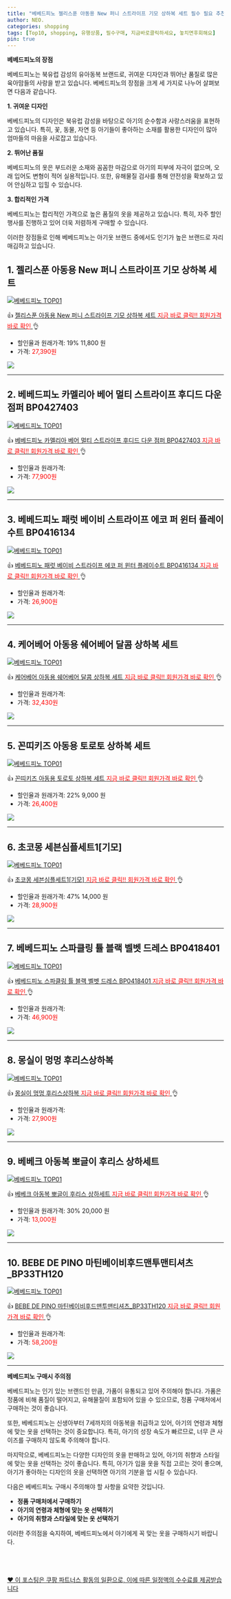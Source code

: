 ```yaml
---
title: "베베드피노 젤리스푼 아동용 New 퍼니 스트라이프 기모 상하복 세트 필수 필요 추천 제품 비교 최저 가격 비교 장점 구매 후기 구매평"
author: NEO.
categories: shopping
tags: [Top10, shopping, 유행상품, 필수구매, 지금바로클릭하세요, 놓치면후회해요]
pin: true
---
```

**베베드피노의 장점**

베베드피노는 북유럽 감성의 유아동복 브랜드로, 귀여운 디자인과 뛰어난 품질로 많은 육아맘들의 사랑을 받고 있습니다. 베베드피노의 장점을 크게 세 가지로 나누어 살펴보면 다음과 같습니다.

**1. 귀여운 디자인**

베베드피노의 디자인은 북유럽 감성을 바탕으로 아기의 순수함과 사랑스러움을 표현하고 있습니다. 특히, 꽃, 동물, 자연 등 아기들이 좋아하는 소재를 활용한 디자인이 많아 엄마들의 마음을 사로잡고 있습니다.

**2. 뛰어난 품질**

베베드피노의 옷은 부드러운 소재와 꼼꼼한 마감으로 아기의 피부에 자극이 없으며, 오래 입어도 변형이 적어 실용적입니다. 또한, 유해물질 검사를 통해 안전성을 확보하고 있어 안심하고 입힐 수 있습니다.

**3. 합리적인 가격**

베베드피노는 합리적인 가격으로 높은 품질의 옷을 제공하고 있습니다. 특히, 자주 할인 행사를 진행하고 있어 더욱 저렴하게 구매할 수 있습니다.

이러한 장점들로 인해 베베드피노는 아기옷 브랜드 중에서도 인기가 높은 브랜드로 자리매김하고 있습니다.

   

## 1. 젤리스푼 아동용 New 퍼니 스트라이프 기모 상하복 세트

[![베베드피노 TOP01](https://thumbnail8.coupangcdn.com/thumbnails/remote/490x490ex/image/retail/images/2021/12/06/17/5/916d75d0-a07e-4d88-b2f2-ca7d6c4a5c29.jpg)](https://link.coupang.com/re/AFFSDP?lptag=AF3617701&subid=GithubCoopas&pageKey=6221405249&traceid=V0-153&itemId=12453304835&vendorItemId=79722375554)


👍 [젤리스푼 아동용 New 퍼니 스트라이프 기모 상하복 세트 <font color=red> 지금 바로 클릭!! 회원가격 바로 확인 </font> ](https://link.coupang.com/re/AFFSDP?lptag=AF3617701&subid=GithubCoopas&pageKey=6221405249&traceid=V0-153&itemId=12453304835&vendorItemId=79722375554) 👌 


- 할인율과 원래가격: 19%  11,800   원
- 가격: <span style='color:red'>27,390원</span>

[![](/discount_price.png)](https://link.coupang.com/re/AFFSDP?lptag=AF3617701&subid=GithubCoopas&pageKey=6221405249&traceid=V0-153&itemId=12453304835&vendorItemId=79722375554)

---


   

## 2. 베베드피노 카멜리아 베어 멀티 스트라이프 후디드 다운 점퍼 BP0427403

[![베베드피노 TOP01](https://thumbnail10.coupangcdn.com/thumbnails/remote/490x490ex/image/vendor_inventory/0727/65191b4b39748105185daf76950aad7ed89c25879b0e719303bc04149808.jpg)](https://link.coupang.com/re/AFFSDP?lptag=AF3617701&subid=GithubCoopas&pageKey=5416513095&traceid=V0-153&itemId=8165907106&vendorItemId=75454149474)


👍 [베베드피노 카멜리아 베어 멀티 스트라이프 후디드 다운 점퍼 BP0427403 <font color=red> 지금 바로 클릭!! 회원가격 바로 확인 </font> ](https://link.coupang.com/re/AFFSDP?lptag=AF3617701&subid=GithubCoopas&pageKey=5416513095&traceid=V0-153&itemId=8165907106&vendorItemId=75454149474) 👌 


- 할인율과 원래가격: 
- 가격: <span style='color:red'>77,900원</span>

[![](/discount_price.png)](https://link.coupang.com/re/AFFSDP?lptag=AF3617701&subid=GithubCoopas&pageKey=5416513095&traceid=V0-153&itemId=8165907106&vendorItemId=75454149474)

---


   

## 3. 베베드피노 패럿 베이비 스트라이프 에코 퍼 윈터 플레이수트 BP0416134

[![베베드피노 TOP01](https://thumbnail9.coupangcdn.com/thumbnails/remote/490x490ex/image/vendor_inventory/b85f/b1aca05f18b147a9470167c012892dccfc3096f3a40e705d532c7df71bc7.jpg)](https://link.coupang.com/re/AFFSDP?lptag=AF3617701&subid=GithubCoopas&pageKey=5416499365&traceid=V0-153&itemId=8165810225&vendorItemId=75454064674)


👍 [베베드피노 패럿 베이비 스트라이프 에코 퍼 윈터 플레이수트 BP0416134 <font color=red> 지금 바로 클릭!! 회원가격 바로 확인 </font> ](https://link.coupang.com/re/AFFSDP?lptag=AF3617701&subid=GithubCoopas&pageKey=5416499365&traceid=V0-153&itemId=8165810225&vendorItemId=75454064674) 👌 


- 할인율과 원래가격: 
- 가격: <span style='color:red'>26,900원</span>

[![](/discount_price.png)](https://link.coupang.com/re/AFFSDP?lptag=AF3617701&subid=GithubCoopas&pageKey=5416499365&traceid=V0-153&itemId=8165810225&vendorItemId=75454064674)

---


   

## 4. 케어베어 아동용 쉐어베어 달콤 상하복 세트

[![베베드피노 TOP01](https://thumbnail10.coupangcdn.com/thumbnails/remote/490x490ex/image/retail/images/2023/09/18/10/9/fa97d7b4-d5ca-4f55-9f25-b32eb12b1bbe.jpg)](https://link.coupang.com/re/AFFSDP?lptag=AF3617701&subid=GithubCoopas&pageKey=7582326370&traceid=V0-153&itemId=20018037662&vendorItemId=87222751761)


👍 [케어베어 아동용 쉐어베어 달콤 상하복 세트 <font color=red> 지금 바로 클릭!! 회원가격 바로 확인 </font> ](https://link.coupang.com/re/AFFSDP?lptag=AF3617701&subid=GithubCoopas&pageKey=7582326370&traceid=V0-153&itemId=20018037662&vendorItemId=87222751761) 👌 


- 할인율과 원래가격: 
- 가격: <span style='color:red'>32,430원</span>

[![](/discount_price.png)](https://link.coupang.com/re/AFFSDP?lptag=AF3617701&subid=GithubCoopas&pageKey=7582326370&traceid=V0-153&itemId=20018037662&vendorItemId=87222751761)

---


   

## 5. 꼰띠키즈 아동용 토로토 상하복 세트

[![베베드피노 TOP01](https://thumbnail8.coupangcdn.com/thumbnails/remote/490x490ex/image/rs_quotation_api/rmp5yjdk/6b3dee2c672b470f987b7e2fcd8b9951.jpg)](https://link.coupang.com/re/AFFSDP?lptag=AF3617701&subid=GithubCoopas&pageKey=7578284121&traceid=V0-153&itemId=19999954178&vendorItemId=87097107741)


👍 [꼰띠키즈 아동용 토로토 상하복 세트 <font color=red> 지금 바로 클릭!! 회원가격 바로 확인 </font> ](https://link.coupang.com/re/AFFSDP?lptag=AF3617701&subid=GithubCoopas&pageKey=7578284121&traceid=V0-153&itemId=19999954178&vendorItemId=87097107741) 👌 


- 할인율과 원래가격: 22%  9,000   원
- 가격: <span style='color:red'>26,400원</span>

[![](/discount_price.png)](https://link.coupang.com/re/AFFSDP?lptag=AF3617701&subid=GithubCoopas&pageKey=7578284121&traceid=V0-153&itemId=19999954178&vendorItemId=87097107741)

---


   

## 6. 초코몽 세븐심플세트1[기모]

[![베베드피노 TOP01](https://thumbnail7.coupangcdn.com/thumbnails/remote/490x490ex/image/vendor_inventory/b47e/45c0725958772bf5c67d918bddca2b8893359d518126a3491bf49e45f9cc.jpg)](https://link.coupang.com/re/AFFSDP?lptag=AF3617701&subid=GithubCoopas&pageKey=7007180609&traceid=V0-153&itemId=17206281820&vendorItemId=84149183722)


👍 [초코몽 세븐심플세트1[기모] <font color=red> 지금 바로 클릭!! 회원가격 바로 확인 </font> ](https://link.coupang.com/re/AFFSDP?lptag=AF3617701&subid=GithubCoopas&pageKey=7007180609&traceid=V0-153&itemId=17206281820&vendorItemId=84149183722) 👌 


- 할인율과 원래가격: 47%  14,000   원
- 가격: <span style='color:red'>28,900원</span>

[![](/discount_price.png)](https://link.coupang.com/re/AFFSDP?lptag=AF3617701&subid=GithubCoopas&pageKey=7007180609&traceid=V0-153&itemId=17206281820&vendorItemId=84149183722)

---


   

## 7. 베베드피노 스파클링 튤 블랙 벨벳 드레스 BP0418401

[![베베드피노 TOP01](https://thumbnail8.coupangcdn.com/thumbnails/remote/490x490ex/image/vendor_inventory/2309/595df0979ce9ac028bc4c00db5f89a91a43cb9e1b1df60e1e2e670747805.jpg)](https://link.coupang.com/re/AFFSDP?lptag=AF3617701&subid=GithubCoopas&pageKey=6944539681&traceid=V0-153&itemId=16851573962&vendorItemId=84030543083)


👍 [베베드피노 스파클링 튤 블랙 벨벳 드레스 BP0418401 <font color=red> 지금 바로 클릭!! 회원가격 바로 확인 </font> ](https://link.coupang.com/re/AFFSDP?lptag=AF3617701&subid=GithubCoopas&pageKey=6944539681&traceid=V0-153&itemId=16851573962&vendorItemId=84030543083) 👌 


- 할인율과 원래가격: 
- 가격: <span style='color:red'>46,900원</span>

[![](/discount_price.png)](https://link.coupang.com/re/AFFSDP?lptag=AF3617701&subid=GithubCoopas&pageKey=6944539681&traceid=V0-153&itemId=16851573962&vendorItemId=84030543083)

---


   

## 8. 몽실이 멍멍 후리스상하복

[![베베드피노 TOP01](https://thumbnail9.coupangcdn.com/thumbnails/remote/490x490ex/image/vendor_inventory/9742/01aa02f5f2b9445b5b8d8fdc988e4219ed7d45532e1d63e651fe37ef213a.jpg)](https://link.coupang.com/re/AFFSDP?lptag=AF3617701&subid=GithubCoopas&pageKey=7684727895&traceid=V0-153&itemId=20533887735&vendorItemId=87610783533)


👍 [몽실이 멍멍 후리스상하복 <font color=red> 지금 바로 클릭!! 회원가격 바로 확인 </font> ](https://link.coupang.com/re/AFFSDP?lptag=AF3617701&subid=GithubCoopas&pageKey=7684727895&traceid=V0-153&itemId=20533887735&vendorItemId=87610783533) 👌 


- 할인율과 원래가격: 
- 가격: <span style='color:red'>27,900원</span>

[![](/discount_price.png)](https://link.coupang.com/re/AFFSDP?lptag=AF3617701&subid=GithubCoopas&pageKey=7684727895&traceid=V0-153&itemId=20533887735&vendorItemId=87610783533)

---


   

## 9. 베베크 아동복 뽀글이 후리스 상하세트

[![베베드피노 TOP01](https://thumbnail8.coupangcdn.com/thumbnails/remote/490x490ex/image/vendor_inventory/25d8/4ae6322ada9f813eada724e23d322c87f83e5994eddaff0244709572ca48.jpg)](https://link.coupang.com/re/AFFSDP?lptag=AF3617701&subid=GithubCoopas&pageKey=6885340079&traceid=V0-153&itemId=16513138648&vendorItemId=83446748179)


👍 [베베크 아동복 뽀글이 후리스 상하세트 <font color=red> 지금 바로 클릭!! 회원가격 바로 확인 </font> ](https://link.coupang.com/re/AFFSDP?lptag=AF3617701&subid=GithubCoopas&pageKey=6885340079&traceid=V0-153&itemId=16513138648&vendorItemId=83446748179) 👌 


- 할인율과 원래가격: 30%  20,000   원
- 가격: <span style='color:red'>13,000원</span>

[![](/discount_price.png)](https://link.coupang.com/re/AFFSDP?lptag=AF3617701&subid=GithubCoopas&pageKey=6885340079&traceid=V0-153&itemId=16513138648&vendorItemId=83446748179)

---


   

## 10. BEBE DE PINO 마틴베이비후드맨투맨티셔츠_BP33TH120

[![베베드피노 TOP01](https://thumbnail7.coupangcdn.com/thumbnails/remote/490x490ex/image/vendor_inventory/042e/d18e223772b6f1082333bb68815d93f37b9b2979081dbb1d74235007ba0f.jpg)](https://link.coupang.com/re/AFFSDP?lptag=AF3617701&subid=GithubCoopas&pageKey=7750518555&traceid=V0-153&itemId=20875510623&vendorItemId=87942765563)


👍 [BEBE DE PINO 마틴베이비후드맨투맨티셔츠_BP33TH120 <font color=red> 지금 바로 클릭!! 회원가격 바로 확인 </font> ](https://link.coupang.com/re/AFFSDP?lptag=AF3617701&subid=GithubCoopas&pageKey=7750518555&traceid=V0-153&itemId=20875510623&vendorItemId=87942765563) 👌 


- 할인율과 원래가격: 
- 가격: <span style='color:red'>58,200원</span>

[![](/discount_price.png)](https://link.coupang.com/re/AFFSDP?lptag=AF3617701&subid=GithubCoopas&pageKey=7750518555&traceid=V0-153&itemId=20875510623&vendorItemId=87942765563)

---
**베베드피노 구매시 주의점**

베베드피노는 인기 있는 브랜드인 만큼, 가품이 유통되고 있어 주의해야 합니다. 가품은 정품에 비해 품질이 떨어지고, 유해물질이 포함되어 있을 수 있으므로, 정품 구매처에서 구매하는 것이 좋습니다.

또한, 베베드피노는 신생아부터 7세까지의 아동복을 취급하고 있어, 아기의 연령과 체형에 맞는 옷을 선택하는 것이 중요합니다. 특히, 아기의 성장 속도가 빠르므로, 너무 큰 사이즈를 구매하지 않도록 주의해야 합니다.

마지막으로, 베베드피노는 다양한 디자인의 옷을 판매하고 있어, 아기의 취향과 스타일에 맞는 옷을 선택하는 것이 좋습니다. 특히, 아기가 입을 옷을 직접 고르는 것이 좋으며, 아기가 좋아하는 디자인의 옷을 선택하면 아기의 기분을 업 시킬 수 있습니다.

다음은 베베드피노 구매시 주의해야 할 사항을 요약한 것입니다.

* **정품 구매처에서 구매하기**
* **아기의 연령과 체형에 맞는 옷 선택하기**
* **아기의 취향과 스타일에 맞는 옷 선택하기**

이러한 주의점을 숙지하여, 베베드피노에서 아기에게 꼭 맞는 옷을 구매하시기 바랍니다.<br><br><br><br><br> [ ❤  이 포스팅은 쿠팡 파트너스 활동의 일환으로, 이에 따른 일정액의 수수료를 제공받습니다](https://link.coupang.com/a/bcEFyh)